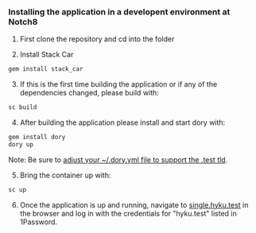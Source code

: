 ### Installing the application in a developent environment at Notch8

1. First clone the repository and cd into the folder

2. Install Stack Car
```bash
gem install stack_car
```

3. If this is the first time building the application or if any of the dependencies changed, please build with:
```bash
sc build
```

4. After building the application please install and start dory with:
```bash
gem install dory
dory up
```
Note: Be sure to [adjust your ~/.dory.yml file to support the .test tld](https://github.com/FreedomBen/dory#config-file).

5. Bring the container up with:
```bash
sc up
```

6. Once the application is up and running, navigate to [single.hyku.test](single.hyku.test) in the browser and log in with the credentials for "hyku.test" listed in 1Password.